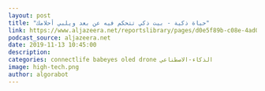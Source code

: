 ```yaml
---
layout: post
title: "حياة ذكية - بيت ذكي تتحكم فيه عن بعد ويلبي أحلامك"
link: https://www.aljazeera.net/reportslibrary/pages/d0e5f89b-c08e-4ad0-aa23-fa5f884bb011
podcast_source: aljazeera.net
date: 2019-11-13 10:45:00
description: 
categories: connectlife babeyes oled drone الذكاء-الاصطناعي
image: high-tech.png
author: algorabot
---
```

